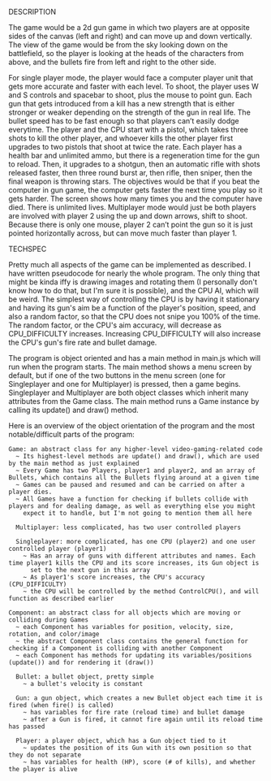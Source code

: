 
DESCRIPTION

  The game would be a 2d gun game in which two players are at opposite sides of the canvas (left and right) and can move up and down
  vertically. The view of the game would be from the sky looking down on the battlefield, so the player is looking at the heads of the characters from above, and the bullets fire from left and right to the other side.

  For single player mode, the player would face a computer player unit that gets more accurate and faster with each level. To shoot, the player
  uses W and S controls and spacebar to shoot, plus the mouse to point gun. Each gun that gets introduced from a kill has a new strength that is either stronger or weaker depending on the strength of the gun in real life. The bullet speed has to be fast enough so that players can’t easily dodge everytime. The player and the CPU start with a pistol, which takes three shots to kill the other player, and whoever kills the other player first upgrades to two pistols that shoot at twice the rate. Each player has a health bar and unlimited ammo, but there is a regeneration time for the gun to reload. Then, it upgrades to a shotgun, then an automatic rifle with shots released faster, then three round burst ar, then rifle, then sniper, then the final weapon is throwing stars. The objectives would be that if you beat the computer in gun game, the computer gets faster the next time you play so it gets harder. The screen shows how many times you and the computer have died. There is unlimited lives. Multiplayer mode would just be both players are involved with player 2 using the up and down arrows, shift to shoot. Because there is only one mouse, player 2 can’t point the gun so it is just pointed horizontally across, but can move much faster than player 1.


TECHSPEC

  Pretty much all aspects of the game can be implemented as described. I have written pseudocode for nearly the whole program. The only thing that might be kinda iffy is drawing images and rotating them (I personally don't know how to do that, but I'm sure it is possible), and the CPU AI, which will be weird. The simplest way of controlling the CPU is by having it stationary and having its gun's aim be a function of the player's position, speed, and also a random factor, so that the CPU does not snipe you 100% of the time. The random factor, or the CPU's aim accuracy, will decrease as CPU_DIFFICULTY increases. Increasing CPU_DIFFICULTY will also increase the CPU's gun's fire rate and bullet damage.

  The program is object oriented and has a main method in main.js which will run when the program starts. The main method shows a menu screen by default, but if one of the two buttons in the menu screen (one for Singleplayer and one for Multiplayer) is pressed, then a game begins. Singleplayer and Multiplayer are both object classes which inherit many attributes from the Game class. The main method runs a Game instance by calling its update() and draw() method.

  Here is an overview of the object orientation of the program and the most notable/difficult parts of the program:

    Game: an abstract class for any higher-level video-gaming-related code
      ~ Its highest-level methods are update() and draw(), which are used by the main method as just explained
      ~ Every Game has two Players, player1 and player2, and an array of Bullets, which contains all the Bullets flying around at a given time
      ~ Games can be paused and resumed and can be carried on after a player dies.
      ~ All Games have a function for checking if bullets collide with players and for dealing damage, as well as everything else you might       
        expect it to handle, but I'm not going to mention them all here

      Multiplayer: less complicated, has two user controlled players

      Singleplayer: more complicated, has one CPU (player2) and one user controlled player (player1)
        ~ Has an array of guns with different attributes and names. Each time player1 kills the CPU and its score increases, its Gun object is
          set to the next gun in this array
        ~ As player1's score increases, the CPU's accuracy (CPU_DIFFICULTY)
        ~ the CPU will be controlled by the method ControlCPU(), and will function as described earlier

    Component: an abstract class for all objects which are moving or colliding during Games
      ~ each Component has variables for position, velocity, size, rotation, and color/image
      ~ the abstract Component class contains the general function for checking if a Component is colliding with another Component
      ~ each Component has methods for updating its variables/positions (update()) and for rendering it (draw())

      Bullet: a bullet object, pretty simple
        ~ a bullet's velocity is constant

      Gun: a gun object, which creates a new Bullet object each time it is fired (when fire() is called)
        ~ has variables for fire rate (reload time) and bullet damage
        ~ after a Gun is fired, it cannot fire again until its reload time has passed

      Player: a player object, which has a Gun object tied to it
        ~ updates the position of its Gun with its own position so that they do not separate
        ~ has variables for health (HP), score (# of kills), and whether the player is alive
